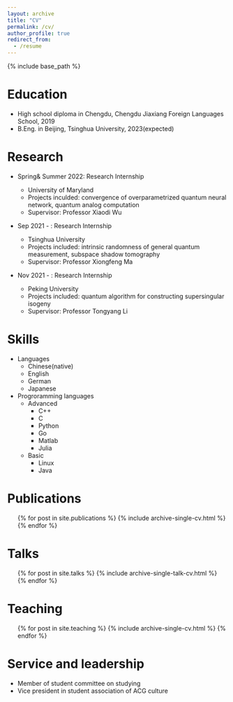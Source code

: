 ```yaml
---
layout: archive
title: "CV"
permalink: /cv/
author_profile: true
redirect_from:
  - /resume
---
```


{% include base_path %}

Education
======
* High school diploma in Chengdu, Chengdu Jiaxiang Foreign Languages School, 2019
* B.Eng. in Beijing, Tsinghua University, 2023(expected)

Research 
======
* Spring& Summer 2022: Research Internship
  * University of Maryland
  * Projects inculded: convergence of overparametrized quantum neural network, quantum analog computation
  * Supervisor: Professor Xiaodi Wu

* Sep 2021 - : Research Internship
  * Tsinghua University
  * Projects included: intrinsic randomness of general quantum measurement, subspace shadow tomography
  * Supervisor: Professor Xiongfeng Ma

* Nov 2021 - : Research Internship
  * Peking University
  * Projects included: quantum algorithm for constructing supersingular isogeny
  * Supervisor: Professor Tongyang Li
  
Skills
======
* Languages
  * Chinese(native)
  * English
  * German
  * Japanese
* Progroramming languages
  * Advanced
    * C++
    * C
    * Python
    * Go
    * Matlab
    * Julia
  * Basic
    * Linux
    * Java

Publications
======
  <ul>{% for post in site.publications %}
    {% include archive-single-cv.html %}
  {% endfor %}</ul>
  
Talks
======
  <ul>{% for post in site.talks %}
    {% include archive-single-talk-cv.html %}
  {% endfor %}</ul>
  
Teaching
======
  <ul>{% for post in site.teaching %}
    {% include archive-single-cv.html %}
  {% endfor %}</ul>
  
Service and leadership
======
* Member of student committee on studying
* Vice president in student association of ACG culture
